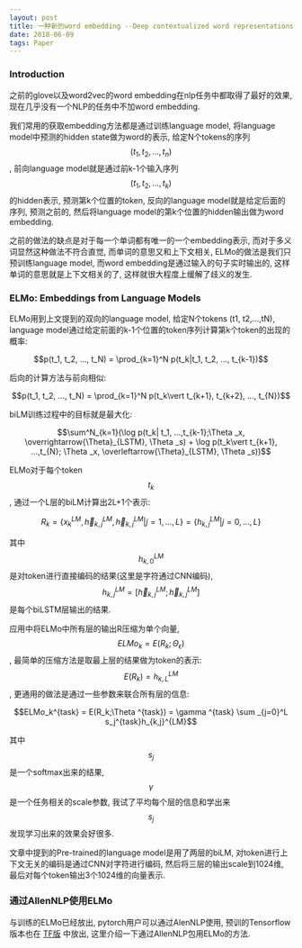 ```yaml
---
layout: post
title: 一种新的word embedding --Deep contextualized word representations (ELMo)
date: 2018-06-09
tags: Paper
---
```


### Introduction

之前的glove以及word2vec的word embedding在nlp任务中都取得了最好的效果, 现在几乎没有一个NLP的任务中不加word embedding.

我们常用的获取embedding方法都是通过训练language model, 将language model中预测的hidden state做为word的表示, 给定N个tokens的序列$$(t_1, t_2,...,t_n)$$, 前向language model就是通过前k-1个输入序列$$(t_1, t_2, ...,t_k)$$的hidden表示, 预测第k个位置的token, 反向的language model就是给定后面的序列, 预测之前的, 然后将language model的第k个位置的hidden输出做为word embedding. 

之前的做法的缺点是对于每一个单词都有唯一的一个embedding表示, 而对于多义词显然这种做法不符合直觉, 而单词的意思又和上下文相关, ELMo的做法是我们只预训练language model, 而word embedding是通过输入的句子实时输出的, 这样单词的意思就是上下文相关的了, 这样就很大程度上缓解了歧义的发生.

### ELMo: Embeddings from Language Models

ELMo用到上文提到的双向的language model, 给定N个tokens (t1, t2,...,tN),  language model通过给定前面的k-1个位置的token序列计算第k个token的出现的概率:

$$p(t_1, t_2, ..., t_N) = \prod_{k=1}^N p(t_k|t_1, t_2, ..., t_{k-1})$$

后向的计算方法与前向相似:

$$p(t_1, t_2, ..., t_N) = \prod_{k=1}^N p(t_k\vert t_{k+1}, t_{k+2}, ..., t_{N})$$

biLM训练过程中的目标就是最大化:

$$\sum^N_{k=1}(\log p(t_k| t_1, ...,t_{k-1};\Theta _x, \overrightarrow{\Theta}_{LSTM}, \Theta _s) + \log p(t_k\vert t_{k+1}, ...,t_{N}; \Theta _x, \overleftarrow{\Theta}_{LSTM}, \Theta _s))$$

ELMo对于每个token $$t_k$$, 通过一个L层的biLM计算出2L+1个表示:

$$R_k = \{x_k^{LM}, \overrightarrow{h}_{k,j}^{LM}, \overleftarrow{h}_{k, j}^{LM} \vert j=1, ..., L\} = \{h_{k,j}^{LM} \vert j=0,..., L\}$$

其中$$h_{k,0}^{LM}$$ 是对token进行直接编码的结果(这里是字符通过CNN编码), $$h_{k,j}^{LM} = [\overrightarrow{h}_{k,j}^{LM}; \overleftarrow{h}_{k, j}^{LM}]$$ 是每个biLSTM层输出的结果.

应用中将ELMo中所有层的输出R压缩为单个向量, $$ELMo_k = E(R_k;\Theta _\epsilon)$$, 最简单的压缩方法是取最上层的结果做为token的表示: $$E(R_k) = h_{k,L}^{LM}$$, 更通用的做法是通过一些参数来联合所有层的信息:

$$ELMo_k^{task} = E(R_k;\Theta ^{task}) = \gamma ^{task} \sum _{j=0}^L s_j^{task}h_{k,j}^{LM}$$

其中$$s_j$$是一个softmax出来的结果, $$\gamma$$是一个任务相关的scale参数, 我试了平均每个层的信息和学出来$$s_j$$发现学习出来的效果会好很多.

文章中提到的Pre-trained的language model是用了两层的biLM, 对token进行上下文无关的编码是通过CNN对字符进行编码, 然后将三层的输出scale到1024维, 最后对每个token输出3个1024维的向量表示.

### 通过AllenNLP使用ELMo

与训练的ELMo已经放出, pytorch用户可以通过AlenNLP使用, 预训的Tensorflow版本也在 [TF版](https://github.com/allenai/bilm-tf) 中放出, 这里介绍一下通过AllenNLP包用ELMo的方法.




